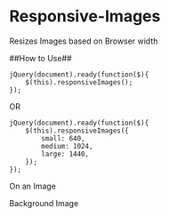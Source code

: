 # Responsive-Images
Resizes Images based on Browser width

##How to Use##
```
jQuery(document).ready(function($){
	$(this).responsiveImages();
});
```

OR 

```
jQuery(document).ready(function($){
	$(this).responsiveImages({
		small: 640,
		medium: 1024,
		large: 1440,
	});
});
```


On an Image  
<img src="1.jpg" data-rimg-small="1-small.jpg" data-rimg-medium="1-med.jpg" data-rimg-large="1.lrg.jpg" alt="" />

Background Image  
<div src="1.jpg" data-rimg-small="1-small.jpg" data-rimg-medium="1-med.jpg" data-rimg-large="1.lrg.jpg">  
</div>
